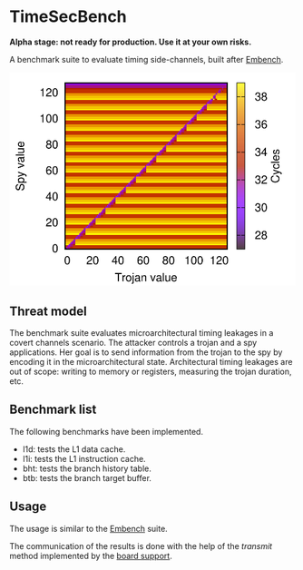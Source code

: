 # TimeSecBench

**Alpha stage: not ready for production. Use it at your own risks.**

A benchmark suite to evaluate timing side-channels, built after [Embench](https://github.com/embench/embench-iot).

![BHT benchmark timings](./docs/illustrations/ubht.png)


## Threat model

The benchmark suite evaluates microarchitectural timing leakages in a covert channels scenario.
The attacker controls a trojan and a spy applications. Her goal is to send information from the trojan to the spy by encoding it in the microarchitectural state.
Architectural timing leakages are out of scope: writing to memory or registers, measuring the trojan duration, etc.

## Benchmark list

The following benchmarks have been implemented.
- l1d: tests the L1 data cache.
- l1i: tests the L1 instruction cache.
- bht: tests the branch history table.
- btb: tests the branch target buffer.

## Usage

The usage is similar to the [Embench](https://github.com/embench/embench-iot) suite.

The communication of the results is done with the help of the *transmit* method implemented by the [board support](./config/boards).
